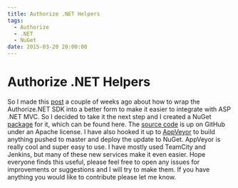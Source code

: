 ```yaml
---
title: Authorize .NET Helpers
tags:
  - Authorize
  - .NET
  - NuGet
date: 2015-03-20 20:00:00
---
```


# Authorize .NET Helpers

So I made this [post](http://www.phillipsj.net/blog/html/2015/02/26/authorize_net_dpm_helper.html) a couple of weeks ago about how to wrap the Authorize.NET SDK into
a better form to make it easier to integrate with ASP .NET MVC. So I decided to take it the
next step and I created a NuGet [package](https://www.nuget.org/packages/AuthorizeNet.Helpers/) for it, which can be found here. The [source code](https://github.com/phillipsj/authorize-net-helpers)
is up on GitHub under an Apache license. I have also hooked it up to [AppVeyor](http://www.appveyor.com/) to build
anything pushed to master and deploy the update to NuGet. AppVeyor is really cool and super
easy to use. I have mostly used TeamCity and Jenkins, but many of these new services make
it even easier. Hope everyone finds this useful, please feel free to open any issues for
improvements or suggestions and I will try to make them. If you have anything you would like
to contribute please let me know.